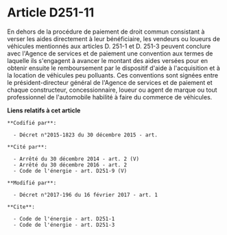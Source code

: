 # Article D251-11

En dehors de la procédure de paiement de droit commun consistant à verser les aides directement à leur bénéficiaire, les
vendeurs ou loueurs de véhicules mentionnés aux articles D. 251-1 et D. 251-3 peuvent conclure avec l'Agence de services et
de paiement une convention aux termes de laquelle ils s'engagent à avancer le montant des aides versées pour en obtenir
ensuite le remboursement par le dispositif d'aide à l'acquisition et à la location de véhicules peu polluants. Ces
conventions sont signées entre le président-directeur général de l'Agence de services et de paiement et chaque constructeur,
concessionnaire, loueur ou agent de marque ou tout professionnel de l'automobile habilité à faire du commerce de véhicules.

**Liens relatifs à cet article**

	**Codifié par**:

	  - Décret n°2015-1823 du 30 décembre 2015 - art.

	**Cité par**:

	  - Arrêté du 30 décembre 2014 - art. 2 (V)
	  - Arrêté du 30 décembre 2016 - art. 2
	  - Code de l'énergie - art. D251-9 (V)

	**Modifié par**:

	  - Décret n°2017-196 du 16 février 2017 - art. 1

	**Cite**:

	  - Code de l'énergie - art. D251-1
	  - Code de l'énergie - art. D251-3

